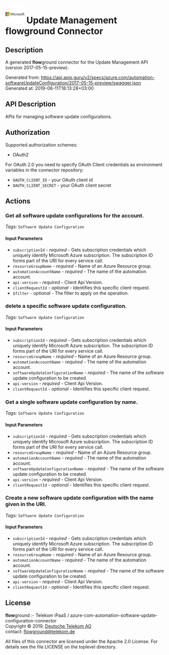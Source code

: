 # ![LOGO](logo.png) Update Management **flow**ground Connector

## Description

A generated **flow**ground connector for the Update Management API (version 2017-05-15-preview).

Generated from: https://api.apis.guru/v2/specs/azure.com/automation-softwareUpdateConfiguration/2017-05-15-preview/swagger.json<br/>
Generated at: 2019-06-11T18:13:28+03:00

## API Description

APIs for managing software update configurations.

## Authorization

Supported authorization schemes:
- OAuth2

For OAuth 2.0 you need to specify OAuth Client credentials as environment variables in the connector repository:
* `OAUTH_CLIENT_ID` - your OAuth client id
* `OAUTH_CLIENT_SECRET` - your OAuth client secret

## Actions

### Get all software update configurations for the account.

*Tags:* `Software Update Configuration`

#### Input Parameters
* `subscriptionId` - _required_ - Gets subscription credentials which uniquely identify Microsoft Azure subscription. The subscription ID forms part of the URI for every service call.
* `resourceGroupName` - _required_ - Name of an Azure Resource group.
* `automationAccountName` - _required_ - The name of the automation account.
* `api-version` - _required_ - Client Api Version.
* `clientRequestId` - _optional_ - Identifies this specific client request.
* `$filter` - _optional_ - The filter to apply on the operation.

### delete a specific software update configuration.

*Tags:* `Software Update Configuration`

#### Input Parameters
* `subscriptionId` - _required_ - Gets subscription credentials which uniquely identify Microsoft Azure subscription. The subscription ID forms part of the URI for every service call.
* `resourceGroupName` - _required_ - Name of an Azure Resource group.
* `automationAccountName` - _required_ - The name of the automation account.
* `softwareUpdateConfigurationName` - _required_ - The name of the software update configuration to be created.
* `api-version` - _required_ - Client Api Version.
* `clientRequestId` - _optional_ - Identifies this specific client request.

### Get a single software update configuration by name.

*Tags:* `Software Update Configuration`

#### Input Parameters
* `subscriptionId` - _required_ - Gets subscription credentials which uniquely identify Microsoft Azure subscription. The subscription ID forms part of the URI for every service call.
* `resourceGroupName` - _required_ - Name of an Azure Resource group.
* `automationAccountName` - _required_ - The name of the automation account.
* `softwareUpdateConfigurationName` - _required_ - The name of the software update configuration to be created.
* `api-version` - _required_ - Client Api Version.
* `clientRequestId` - _optional_ - Identifies this specific client request.

### Create a new software update configuration with the name given in the URI.

*Tags:* `Software Update Configuration`

#### Input Parameters
* `subscriptionId` - _required_ - Gets subscription credentials which uniquely identify Microsoft Azure subscription. The subscription ID forms part of the URI for every service call.
* `resourceGroupName` - _required_ - Name of an Azure Resource group.
* `automationAccountName` - _required_ - The name of the automation account.
* `softwareUpdateConfigurationName` - _required_ - The name of the software update configuration to be created.
* `api-version` - _required_ - Client Api Version.
* `clientRequestId` - _optional_ - Identifies this specific client request.

## License

**flow**ground :- Telekom iPaaS / azure-com-automation-software-update-configuration-connector<br/>
Copyright © 2019, [Deutsche Telekom AG](https://www.telekom.de)<br/>
contact: flowground@telekom.de

All files of this connector are licensed under the Apache 2.0 License. For details
see the file LICENSE on the toplevel directory.
